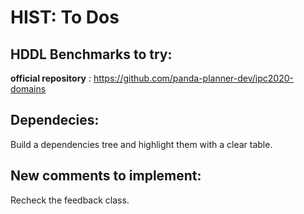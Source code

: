 # HIST: To Dos


## HDDL Benchmarks to try:
**official repository** : https://github.com/panda-planner-dev/ipc2020-domains

## Dependecies:
Build a dependencies tree and highlight them with a clear table.

## New comments to implement:
Recheck the feedback class. 
